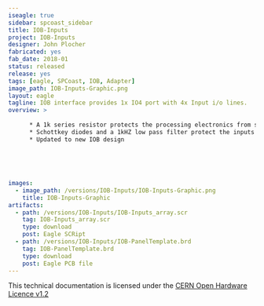 ```yaml
---
iseagle: true
sidebar: spcoast_sidebar
title: IOB-Inputs
project: IOB-Inputs
designer: John Plocher
fabricated: yes
fab_date: 2018-01
status: released
release: yes
tags: [eagle, SPCoast, IOB, Adapter]
image_path: IOB-Inputs-Graphic.png
layout: eagle
tagline: IOB interface provides 1x IO4 port with 4x Input i/o lines.
overview: >
    
      * A 1k series resistor protects the processing electronics from shorts to Vcc or GND
      * Schottkey diodes and a 1kHZ low pass filter protect the inputs from noise/transients/+12v
      * Updated to new IOB design
    
    
    
    
    
images:
  - image_path: /versions/IOB-Inputs/IOB-Inputs-Graphic.png
    title: IOB-Inputs-Graphic
artifacts:
  - path: /versions/IOB-Inputs/IOB-Inputs_array.scr
    tag: IOB-Inputs_array.scr
    type: download
    post: Eagle SCRipt
  - path: /versions/IOB-Inputs/IOB-PanelTemplate.brd
    tag: IOB-PanelTemplate.brd
    type: download
    post: Eagle PCB file
---
```



This technical documentation is licensed under the [CERN Open Hardware Licence v1.2](http://www.ohwr.org/attachments/2388/cern_ohl_v_1_2.txt)
